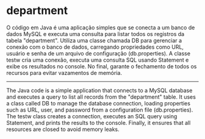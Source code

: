 # department

O código em Java é uma aplicação simples que se conecta a um banco de dados MySQL e executa uma consulta para listar todos os registros da tabela "department". Utiliza uma classe chamada DB para gerenciar a conexão com o banco de dados, carregando propriedades como URL, usuário e senha de um arquivo de configuração (db.properties). A classe testw cria uma conexão, executa uma consulta SQL usando Statement e exibe os resultados no console. No final, garante o fechamento de todos os recursos para evitar vazamentos de memória.

------------------------------------------------------------------------------------------------------------------------------------------------------------------

The Java code is a simple application that connects to a MySQL database and executes a query to list all records from the "department" table. It uses a class called DB to manage the database connection, loading properties such as URL, user, and password from a configuration file (db.properties). The testw class creates a connection, executes an SQL query using Statement, and prints the results to the console. Finally, it ensures that all resources are closed to avoid memory leaks.
